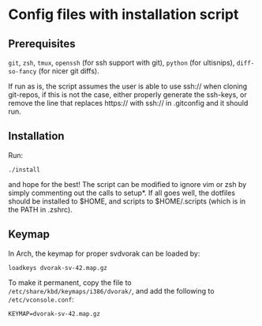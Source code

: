 # Config files with installation script

## Prerequisites

```git```, ```zsh```, ```tmux```, ```openssh``` (for ssh support with git),
```python``` (for ultisnips), ```diff-so-fancy``` (for nicer git diffs).

If run as is, the script assumes the user is able to use ssh:// when cloning
git-repos, if this is not the case, either properly generate the ssh-keys, or
remove the line that replaces https:// with ssh:// in .gitconfig and it should
run.

## Installation

Run:

```shell
./install
```

and hope for the best! The script can be modified to ignore vim or zsh by
simply commenting out the calls to setup\*. If all goes well, the dotfiles
should be installed to $HOME, and scripts to $HOME/.scripts (which is in the
PATH in .zshrc).


## Keymap

In Arch, the keymap for proper svdvorak can be loaded by:

```shell
loadkeys dvorak-sv-42.map.gz
```

To make it permanent, copy the file to ```/etc/share/kbd/keymaps/i386/dvorak/```, and add the following to ```/etc/vconsole.conf```:

```
KEYMAP=dvorak-sv-42.map.gz
```
